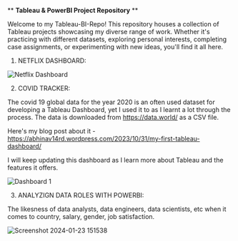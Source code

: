 **                                             **Tableau & PowerBI Project Repository**
**

Welcome to my Tableau-BI-Repo! This repository houses a collection of Tableau projects showcasing my diverse range of work. Whether it's practicing with different datasets, exploring personal interests, completing case assignments, or experimenting with new ideas, you'll find it all here.



1. NETFLIX DASHBOARD: 


![Netflix Dashboard](https://github.com/abhinav14kr/Tableau-BI-Repo/assets/139970672/4e31127c-37ad-49dc-af2e-d29782fe52e6)









2. COVID TRACKER: 

The covid 19 global data for the year 2020 is an often used dataset for developing a Tableau Dashboard, yet I used it to as I learnt a lot through the process. The data is downloaded from https://data.world/ as a CSV file.

Here's my blog post about it - https://abhinav14rd.wordpress.com/2023/10/31/my-first-tableau-dashboard/

I will keep updating this dashboard as I learn more about Tableau and the features it offers.


![Dashboard 1](https://github.com/abhinav14kr/Tableau-BI-Repo/assets/139970672/aa826612-182e-4aab-a6f3-c9c19f4eb939)









3. ANALYZIGN DATA ROLES WITH POWERBI: 

The likesness of data analysts, data engineers, data scientists, etc when it comes to country, salary, gender, job satisfaction. 


 
![Screenshot 2024-01-23 151538](https://github.com/abhinav14kr/Projects_Tableau_PowerBI/assets/139970672/b55a65b6-9d01-4fda-9fae-3321c0d92ce1)



